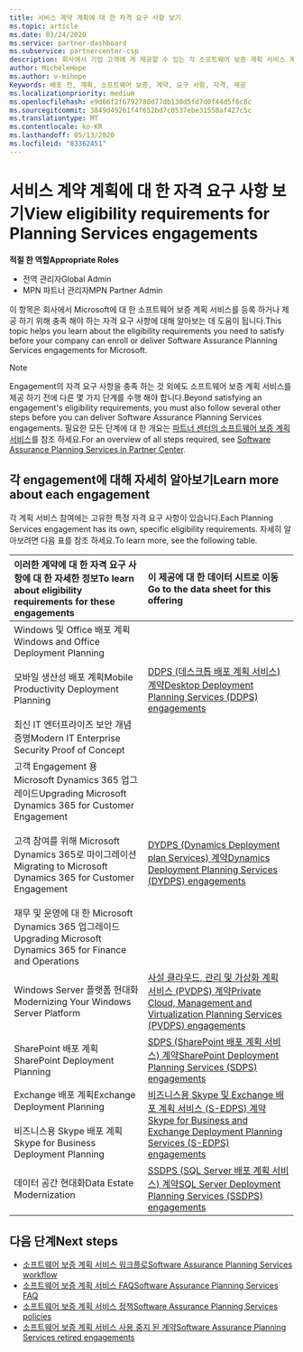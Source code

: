 ```yaml
---
title: 서비스 계약 계획에 대 한 자격 요구 사항 보기
ms.topic: article
ms.date: 03/24/2020
ms.service: partner-dashboard
ms.subservice: partnercenter-csp
description: 회사에서 기업 고객에 게 제공할 수 있는 각 소프트웨어 보증 계획 서비스 계약에 대 한 자격 요구 사항에 대해 알아봅니다.
author: MicheleHope
ms.author: v-mihope
Keywords: 배포 전, 계획, 소프트웨어 보증, 계약, 요구 사항, 자격, 제공
ms.localizationpriority: medium
ms.openlocfilehash: e9d66f2f6792780d77db130d5fd7d0f44d5f6c8c
ms.sourcegitcommit: 3849d49261f4f652bd7c0537ebe31558af427c5c
ms.translationtype: MT
ms.contentlocale: ko-KR
ms.lasthandoff: 05/13/2020
ms.locfileid: "83362451"
---
```

# <a name="view-eligibility-requirements-for-planning-services-engagements"></a><span data-ttu-id="877e1-104">서비스 계약 계획에 대 한 자격 요구 사항 보기</span><span class="sxs-lookup"><span data-stu-id="877e1-104">View eligibility requirements for Planning Services engagements</span></span>

<span data-ttu-id="877e1-105">**적절 한 역할**</span><span class="sxs-lookup"><span data-stu-id="877e1-105">**Appropriate Roles**</span></span>

- <span data-ttu-id="877e1-106">전역 관리자</span><span class="sxs-lookup"><span data-stu-id="877e1-106">Global Admin</span></span>
- <span data-ttu-id="877e1-107">MPN 파트너 관리자</span><span class="sxs-lookup"><span data-stu-id="877e1-107">MPN Partner Admin</span></span>

<span data-ttu-id="877e1-108">이 항목은 회사에서 Microsoft에 대 한 소프트웨어 보증 계획 서비스를 등록 하거나 제공 하기 위해 충족 해야 하는 자격 요구 사항에 대해 알아보는 데 도움이 됩니다.</span><span class="sxs-lookup"><span data-stu-id="877e1-108">This topic helps you learn about the eligibility requirements you need to satisfy before your company can enroll or deliver Software Assurance Planning Services engagements for Microsoft.</span></span>

>[!NOTE]
> <span data-ttu-id="877e1-109">Engagement의 자격 요구 사항을 충족 하는 것 외에도 소프트웨어 보증 계획 서비스를 제공 하기 전에 다른 몇 가지 단계를 수행 해야 합니다.</span><span class="sxs-lookup"><span data-stu-id="877e1-109">Beyond satisfying an engagement's eligibility requirements, you must also follow several other steps before you can deliver Software Assurance Planning Services engagements.</span></span> <span data-ttu-id="877e1-110">필요한 모든 단계에 대 한 개요는 [파트너 센터의 소프트웨어 보증 계획 서비스](software-assurance-dps.md)를 참조 하세요.</span><span class="sxs-lookup"><span data-stu-id="877e1-110">For an overview of all steps required, see [Software Assurance Planning Services in Partner Center](software-assurance-dps.md).</span></span>

## <a name="learn-more-about-each-engagement"></a><span data-ttu-id="877e1-111">각 engagement에 대해 자세히 알아보기</span><span class="sxs-lookup"><span data-stu-id="877e1-111">Learn more about each engagement</span></span>

<span data-ttu-id="877e1-112">각 계획 서비스 참여에는 고유한 특정 자격 요구 사항이 있습니다.</span><span class="sxs-lookup"><span data-stu-id="877e1-112">Each Planning Services engagement has its own, specific eligibility requirements.</span></span> <span data-ttu-id="877e1-113">자세히 알아보려면 다음 표를 참조 하세요.</span><span class="sxs-lookup"><span data-stu-id="877e1-113">To learn more, see the following table.</span></span>

|<span data-ttu-id="877e1-114">**이러한 계약에 대 한 자격 요구 사항에 대 한 자세한 정보**</span><span class="sxs-lookup"><span data-stu-id="877e1-114">**To learn about eligibility requirements for these engagements**</span></span>   |<span data-ttu-id="877e1-115">**이 제공에 대 한 데이터 시트로 이동**</span><span class="sxs-lookup"><span data-stu-id="877e1-115">**Go to the data sheet for this offering**</span></span>  |
|:------------------------------------|:------------------|
| <span data-ttu-id="877e1-116">Windows 및 Office 배포 계획</span><span class="sxs-lookup"><span data-stu-id="877e1-116">Windows and Office Deployment Planning</span></span><br/><br/> <span data-ttu-id="877e1-117">모바일 생산성 배포 계획</span><span class="sxs-lookup"><span data-stu-id="877e1-117">Mobile Productivity Deployment Planning</span></span><br/><br/> <span data-ttu-id="877e1-118">최신 IT 엔터프라이즈 보안 개념 증명</span><span class="sxs-lookup"><span data-stu-id="877e1-118">Modern IT Enterprise Security Proof of Concept</span></span> | [<span data-ttu-id="877e1-119">DDPS (데스크톱 배포 계획 서비스) 계약</span><span class="sxs-lookup"><span data-stu-id="877e1-119">Desktop Deployment Planning Services (DDPS) engagements</span></span>](https://go.microsoft.com/fwlink/?linkid=2116072) |
| <span data-ttu-id="877e1-120">고객 Engagement 용 Microsoft Dynamics 365 업그레이드</span><span class="sxs-lookup"><span data-stu-id="877e1-120">Upgrading Microsoft Dynamics 365 for Customer Engagement</span></span><br/><br/> <span data-ttu-id="877e1-121">고객 참여를 위해 Microsoft Dynamics 365로 마이그레이션</span><span class="sxs-lookup"><span data-stu-id="877e1-121">Migrating to Microsoft Dynamics 365 for Customer Engagement</span></span><br/><br/> <span data-ttu-id="877e1-122">재무 및 운영에 대 한 Microsoft Dynamics 365 업그레이드</span><span class="sxs-lookup"><span data-stu-id="877e1-122">Upgrading Microsoft Dynamics 365 for Finance and Operations</span></span>  | [<span data-ttu-id="877e1-123">DYDPS (Dynamics Deployment plan Services) 계약</span><span class="sxs-lookup"><span data-stu-id="877e1-123">Dynamics Deployment Planning Services (DYDPS) engagements</span></span>](https://go.microsoft.com/fwlink/?linkid=2116073)  |
| <span data-ttu-id="877e1-124">Windows Server 플랫폼 현대화</span><span class="sxs-lookup"><span data-stu-id="877e1-124">Modernizing Your Windows Server Platform</span></span> | [<span data-ttu-id="877e1-125">사설 클라우드, 관리 및 가상화 계획 서비스 (PVDPS) 계약</span><span class="sxs-lookup"><span data-stu-id="877e1-125">Private Cloud, Management and Virtualization Planning Services (PVDPS) engagements</span></span>](https://go.microsoft.com/fwlink/?linkid=2115982) |
| <span data-ttu-id="877e1-126">SharePoint 배포 계획</span><span class="sxs-lookup"><span data-stu-id="877e1-126">SharePoint Deployment Planning</span></span>   | [<span data-ttu-id="877e1-127">SDPS (SharePoint 배포 계획 서비스) 계약</span><span class="sxs-lookup"><span data-stu-id="877e1-127">SharePoint Deployment Planning Services (SDPS) engagements</span></span>](https://go.microsoft.com/fwlink/?linkid=2116074)  |
| <span data-ttu-id="877e1-128">Exchange 배포 계획</span><span class="sxs-lookup"><span data-stu-id="877e1-128">Exchange Deployment Planning</span></span><br/><br/> <span data-ttu-id="877e1-129">비즈니스용 Skype 배포 계획</span><span class="sxs-lookup"><span data-stu-id="877e1-129">Skype for Business Deployment Planning</span></span>  | [<span data-ttu-id="877e1-130">비즈니스용 Skype 및 Exchange 배포 계획 서비스 (S-EDPS) 계약</span><span class="sxs-lookup"><span data-stu-id="877e1-130">Skype for Business and Exchange Deployment Planning Services (S-EDPS) engagements</span></span>](https://go.microsoft.com/fwlink/?linkid=2116075)  |
| <span data-ttu-id="877e1-131">데이터 공간 현대화</span><span class="sxs-lookup"><span data-stu-id="877e1-131">Data Estate Modernization</span></span>  | [<span data-ttu-id="877e1-132">SSDPS (SQL Server 배포 계획 서비스) 계약</span><span class="sxs-lookup"><span data-stu-id="877e1-132">SQL Server Deployment Planning Services (SSDPS) engagements</span></span>](https://go.microsoft.com/fwlink/?linkid=2116076)  |

## <a name="next-steps"></a><span data-ttu-id="877e1-133">다음 단계</span><span class="sxs-lookup"><span data-stu-id="877e1-133">Next steps</span></span>

- [<span data-ttu-id="877e1-134">소프트웨어 보증 계획 서비스 워크플로</span><span class="sxs-lookup"><span data-stu-id="877e1-134">Software Assurance Planning Services workflow</span></span>](https://go.microsoft.com/fwlink/?linkid=2115983)
- [<span data-ttu-id="877e1-135">소프트웨어 보증 계획 서비스 FAQ</span><span class="sxs-lookup"><span data-stu-id="877e1-135">Software Assurance Planning Services FAQ</span></span>](https://go.microsoft.com/fwlink/?linkid=2116077)
- [<span data-ttu-id="877e1-136">소프트웨어 보증 계획 서비스 정책</span><span class="sxs-lookup"><span data-stu-id="877e1-136">Software Assurance Planning Services policies</span></span>](https://go.microsoft.com/fwlink/?linkid=2115984)
- [<span data-ttu-id="877e1-137">소프트웨어 보증 계획 서비스 사용 중지 된 계약</span><span class="sxs-lookup"><span data-stu-id="877e1-137">Software Assurance Planning Services retired engagements</span></span>](https://query.prod.cms.rt.microsoft.com/cms/api/am/binary/RE4sln9)
